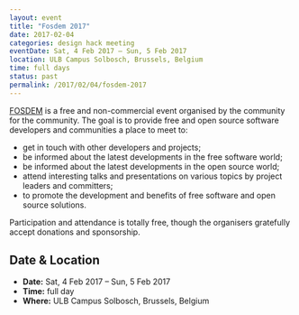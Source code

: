 ```yaml
---
layout: event
title: "Fosdem 2017"
date: 2017-02-04
categories: design hack meeting
eventDate: Sat, 4 Feb 2017 – Sun, 5 Feb 2017
location: ULB Campus Solbosch, Brussels, Belgium
time: full days
status: past
permalink: /2017/02/04/fosdem-2017
---
```


[FOSDEM](https://fosdem.org/2017/) is a free and non-commercial event organised by the community for the community. The goal is to provide free and open source software developers and communities a place to meet to:

- get in touch with other developers and projects;
- be informed about the latest developments in the free software world;
- be informed about the latest developments in the open source world;
- attend interesting talks and presentations on various topics by project leaders and committers;
- to promote the development and benefits of free software and open source solutions.

Participation and attendance is totally free, though the organisers gratefully accept donations and sponsorship.

## Date & Location

- **Date:** Sat, 4 Feb 2017 – Sun, 5 Feb 2017
- **Time:** full day
- **Where:** ULB Campus Solbosch, Brussels, Belgium
